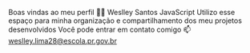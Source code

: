 Boas vindas ao meu perfil 💙💙
Weslley Santos
JavaScript
Utilizo esse espaço para minha organização e compartilhamento dos meu projetos desenvolvidos
Você pode entrar em contato comigo 📫
weslley.lima28@escola.pr.gov.br
